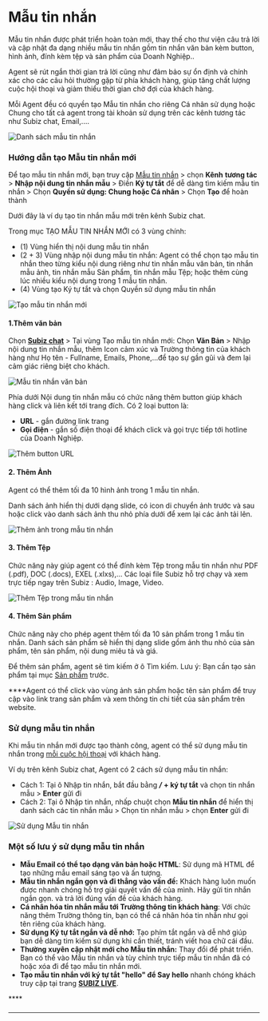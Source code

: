 # Mẫu tin nhắn

Mẫu tin nhắn được phát triển hoàn toàn mới, thay thế cho thư viện câu trả lời và cập nhật đa dạng nhiều mẫu tin nhắn gồm tin nhắn văn bản kèm button, hình ảnh, đính kèm tệp và sản phẩm của Doanh Nghiệp..

Agent sẽ rút ngắn thời gian trả lời cũng như đảm bảo sự ổn định và chính xác cho các câu hỏi thường gặp từ phía khách hàng, giúp tăng chất lượng cuộc hội thoại và giảm thiểu thời gian chờ đợi của khách hàng.

Mỗi Agent đều có quyền tạo Mẫu tin nhắn cho riêng Cá nhân sử dụng hoặc Chung cho tất cả agent trong tài khoản sử dụng trên các kênh tương tác như Subiz chat, Email,....

![Danh s&#xE1;ch m&#x1EAB;u tin nh&#x1EAF;n](../../.gitbook/assets/library.png)

### Hướng dẫn tạo Mẫu tin nhắn mới

Để tạo mẫu tin nhắn mới, bạn truy cập [Mẫu tin nhắn](https://app.subiz.com/message-template) &gt; chọn **Kênh** **tương tác**  &gt; **Nhập nội dung tin nhắn mẫu** &gt; Điền **Ký tự tắt** để dễ dàng tìm kiếm mẫu tin nhắn &gt; Chọn **Quyền sử dụng: Chung hoặc Cá nhân** &gt; Chọn **Tạo** để hoàn thành 

Dưới đây là ví dụ tạo tin nhắn mẫu mới trên kênh Subiz chat.

Trong mục TẠO MẪU TIN NHẮN MỚI có 3 vùng chính:

* \(1\) Vùng hiển thị nội dung mẫu tin nhắn
* \(2 + 3\) Vùng nhập nội dung mẫu tin nhắn:  Agent có thể chọn tạo mẫu tin nhắn theo từng kiểu nội dung riêng như tin nhắn mẫu văn bản, tin nhắn mẫu ảnh, tin nhắn mẫu Sản phẩm, tin nhắn mẫu Tệp; hoặc thêm cùng lúc nhiều kiểu nội dung trong 1 mẫu tin nhắn.
* \(4\) Vùng tạo Ký tự tắt và chọn Quyền sử dụng mẫu tin nhắn

![T&#x1EA1;o m&#x1EAB;u tin nh&#x1EAF;n m&#x1EDB;i](../../.gitbook/assets/tao-moi%20%281%29.png)

#### **1.Thêm văn bản**

Chọn [**Subiz chat**](https://app.subiz.com/message-template-text?channel=subiz) &gt; Tại vùng Tạo mẫu tin nhắn mới: Chọn **Văn Bản** &gt; Nhập nội dung tin nhắn mẫu, thêm Icon cảm xúc và Trường thông tin của khách hàng như Họ tên - Fullname, Emails, Phone,...để tạo sự gần gũi và đem lại cảm giác riêng biệt cho khách.

![M&#x1EAB;u tin nh&#x1EAF;n v&#x103;n b&#x1EA3;n](../../.gitbook/assets/van-ban.png)

Phía dưới Nội dung tin nhắn mẫu có chức năng thêm button giúp khách hàng click và liên kết tới trang đích. Có 2 loại button là:

* **URL** - gắn đường link trang
* **Gọi điện** - gắn số điện thoại để khách click và gọi trực tiếp tới hotline của Doanh Nghiệp.

![Th&#xEA;m button URL](../../.gitbook/assets/button.png)

#### 2. Thêm Ảnh

Agent có thể thêm tối đa 10 hình ảnh trong 1 mẫu tin nhắn. 

Danh sách ảnh hiển thị dưới dạng slide, có icon di chuyển ảnh trước và sau hoặc click vào danh sách ảnh thu nhỏ phía dưới để xem lại các ảnh tải lên. 

![Th&#xEA;m &#x1EA3;nh trong m&#x1EAB;u tin nh&#x1EAF;n](../../.gitbook/assets/anh.png)

#### 3. Thêm Tệp

Chức năng này giúp agent có thể đính kèm Tệp trong mẫu tin nhắn như PDF \(.pdf\), DOC \(.docs\), EXEL \(.xlxs\),... Các loại file Subiz hỗ trợ chạy và xem trực tiếp ngay trên Subiz : Audio, Image, Video.

![Th&#xEA;m T&#x1EC7;p trong m&#x1EAB;u tin nh&#x1EAF;n](../../.gitbook/assets/tep.png)

#### 4. Thêm Sản phẩm

Chức năng này cho phép agent thêm tối đa 10 sản phẩm trong 1 mẫu tin nhắn. Danh sách sản phẩm sẽ hiển thị dạng slide gồm ảnh thu nhỏ của sản phẩm, tên sản phẩm, nội dung miêu tả và giá.

Để thêm sản phẩm, agent sẽ tìm kiếm ở ô Tìm kiếm.  Lưu ý: Bạn cần tạo sản phẩm tại mục [Sản phẩm](https://app.subiz.com/settings/content) trước.   
  
****Agent có thể click vào vùng ảnh sản phẩm hoặc tên sản phẩm để truy cập vào link trang sản phẩm và xem thông tin chi tiết của sản phẩm trên website. 

### **Sử dụng mẫu tin nhắn** 

Khi mẫu tin nhắn mới được tạo thành công, agent có thể sử dụng mẫu tin nhắn trong [mỗi cuộc hội thoại](https://app.subiz.com/activities) với khách hàng. 

Ví dụ trên kênh Subiz chat, Agent có 2 cách sử dụng mẫu tin nhắn: 

* Cách 1: Tại ô Nhập tin nhắn, bắt đầu bằng _**/**_ **+ ký tự tắt** và chọn tin nhắn mẫu &gt; **Enter** gửi đi
* Cách 2: Tại ô Nhập tin nhắn, nhấp chuột chọn **Mẫu tin nhắn** để hiển thị danh sách các tin nhắn mẫu &gt; Chọn tin nhắn mẫu  &gt; chọn **Enter** gửi đi

![S&#x1EED; d&#x1EE5;ng M&#x1EAB;u tin nh&#x1EAF;n](../../.gitbook/assets/03.-mau-tin-nhan%20%281%29.png)

### Một số lưu ý sử dụng mẫu tin nhắn 

* **Mẫu Email có thể tạo dạng văn bản hoặc HTML**: Sử dụng mã HTML để tạo những mẫu email sáng tạo và ấn tượng.
* **Mẫu tin nhắn ngắn gọn và đi thẳng vào vấn đề:** Khách hàng luôn muốn được nhanh chóng hỗ trợ giải quyết vấn đề của mình. Hãy gửi tin nhắn ngắn gọn. và trả lời đúng vấn đề của khách hàng.
* **Cá nhân hóa tin nhắn mẫu tới Trường thông tin khách hàng**: Với chức năng thêm Trường thông tin, bạn có thể cá nhân hóa tin nhắn như gọi tên riêng của khách hàng.
* **Sử dụng Ký tự tắt ngắn và dễ nhớ:** Tạo phím tắt ngắn và dễ nhớ giúp bạn dễ dàng tim kiếm sử dụng khi cần thiết, tránh viết hoa chữ cái đầu.
* **Thường xuyên cập nhật mới cho Mẫu tin nhắn:** Thay đổi để phát triển. Bạn có thể vào Mẫu tin nhắn và tùy chỉnh trực tiếp mẫu tin nhắn đã có hoặc xóa đi để  tạo mẫu tin nhắn mới.
* **Tạo mẫu tin nhắn với ký tự tắt "hello" để Say hello** nhanh chóng khách truy cập tại trang [**SUBIZ LIVE**](https://app.subiz.com/visitors).

\*\*\*\*



#### 

  


  
****



  








